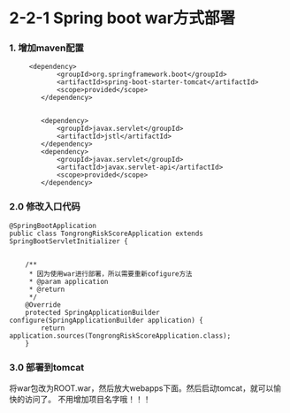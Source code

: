 # 2-2-1 Spring boot war方式部署

### 1. 增加maven配置

```
     <dependency>
			<groupId>org.springframework.boot</groupId>
			<artifactId>spring-boot-starter-tomcat</artifactId>
			<scope>provided</scope>
		</dependency>


		<dependency>
			<groupId>javax.servlet</groupId>
			<artifactId>jstl</artifactId>
		</dependency>
		<dependency>
			<groupId>javax.servlet</groupId>
			<artifactId>javax.servlet-api</artifactId>
			<scope>provided</scope>
		</dependency>

``` 

###    2.0 修改入口代码

```
@SpringBootApplication
public class TongrongRiskScoreApplication extends SpringBootServletInitializer {


	/**
	 * 因为使用war进行部署，所以需要重新cofigure方法
	 * @param application
	 * @return
	 */
	@Override
	protected SpringApplicationBuilder configure(SpringApplicationBuilder application) {
		return application.sources(TongrongRiskScoreApplication.class);
	}

```

### 3.0 部署到tomcat

将war包改为ROOT.war，然后放大webapps下面。然后启动tomcat，就可以愉快的访问了。
不用增加项目名字哦！！！

